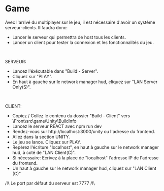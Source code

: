 # Game <br/>

Avec l'arrivé du multiplayer sur le jeu, il est nécessaire d'avoir un système serveur-clients. Il faudra donc: <br/>
- Lancer le serveur qui permettra de host tous les clients.<br/>
- Lancer un client pour tester la connexion et les fonctionnalités du jeu.<br/>

<br/>

SERVEUR: <br/>
- Lancez l'éxécutable dans "Build - Server".<br/>
- Cliquez sur "PLAY". <br/>
- En haut à gauche sur le network manager hud, cliquez sur "LAN Server Only(S)".<br/>

<br/>

CLIENT: <br/>
- Copiez / Collez le contenu du dossier "Build - Client" vers \Front\src\game\Unity\BuildInfo<br/>
- Lancez le serveur REACT avec npm run dev<br/>
- Rendez-vous sur http://localhost:3000/unity ou l'adresse du frontend.<br/>
- Allez dans la section UNITY.<br/>
- Le jeu se lance. Cliquez sur PLAY.<br/>
- Repérez l'écriture "localhost", en haut à gauche sur le network manager hud, à coté de "LAN Client(C)".<br/>
- Si nécessaire: Ecrivez à la place de "localhost" l'adresse IP de l'adresse du frontend.<br/>
- Un haut à gauche sur le network manager hud, cliquez sur "LAN Client (C)"<br/>

/!\ Le port par défaut du serveur est 7777 /!\

